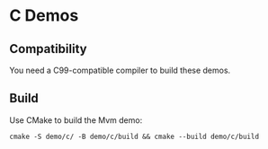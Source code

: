 # C Demos

## Compatibility

You need a C99-compatible compiler to build these demos.

## Build

Use CMake to build the Mvm demo:

```console
cmake -S demo/c/ -B demo/c/build && cmake --build demo/c/build
```
